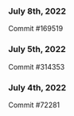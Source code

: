 ### July 8th, 2022

Commit #169519

### July 5th, 2022

Commit #314353


### July 4th, 2022

Commit #72281
